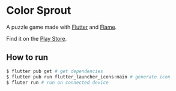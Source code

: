 # Color Sprout

A puzzle game made with [Flutter](https://flutter.dev/) and [Flame](https://flame-engine.org/).

Find it on the [Play Store](https://play.google.com/store/apps/details?id=com.shakilrafi.color_sprout).

## How to run

```bash
$ flutter pub get # get dependencies
$ flutter pub run flutter_launcher_icons:main # generate icon
$ fluter run # run on connected device
```

